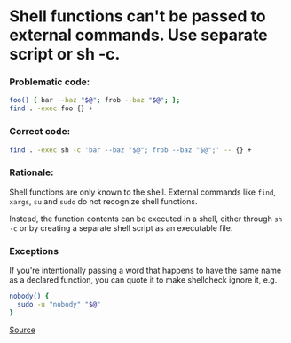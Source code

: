 # Shell functions can't be passed to external commands. Use separate script or sh -c.

### Problematic code:

```sh
foo() { bar --baz "$@"; frob --baz "$@"; };
find . -exec foo {} +
```

### Correct code:

```sh
find . -exec sh -c 'bar --baz "$@"; frob --baz "$@";' -- {} +
```

### Rationale:

Shell functions are only known to the shell. External commands like `find`, `xargs`, `su` and `sudo` do not recognize shell functions.

Instead, the function contents can be executed in a shell, either through `sh -c` or by creating a separate shell script as an executable file.

### Exceptions

If you're intentionally passing a word that happens to have the same name as a declared function, you can quote it to make shellcheck ignore it, e.g.

```sh
nobody() {
  sudo -u "nobody" "$@"
}

```

[Source](https://github.com/koalaman/shellcheck/wiki/SC2033)

